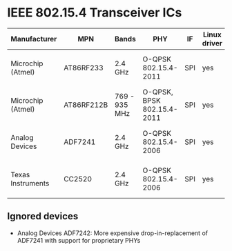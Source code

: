 
IEEE 802.15.4 Transceiver ICs
=============================

<table>
<thead>
	<th>Manufacturer</th>
	<th>MPN</th>
	<th>Bands</th>
	<th>PHY</th>
	<th>IF</th>
	<th>Linux <br> driver</th>
	<th>Zephyr <br> driver</th>
	<th>RIOT <br> driver</th>
	<th>Website</th>
	<th>Docs</th>
	<th>Shops</th>
</thead>
<tbody>
<tr>
	<td>Microchip (Atmel)</td>
	<td>AT86RF233</td>
	<td>2.4 GHz</td>
	<td>O-QPSK <br> 802.15.4-2011</td>
	<td>SPI</td>
	<td>yes</td>
	<td>no</td>
	<td>yes</td>
	<td><a href="https://www.microchip.com/wwwproducts/en/AT86RF233">Link</a></td>
	<td><a href="docs/at86rf233.pdf">Datasheet</a></td>
	<td><a href="https://www.mouser.de/Search/Refine?Keyword=at86rf233&Ns=Pricing%7C0">Mouser</a>
		<a href="https://www.digikey.com/products/en?keywords=at86rf233">Digi-Key</a>
		<a href="https://lcsc.com/search?q=at86rf233">LCSC</a></td>
</tr>
<tr>
	<td>Microchip (Atmel)</td>
	<td>AT86RF212B</td>
	<td>769 - 935 MHz</td>
	<td>O-QPSK, BPSK <br> 802.15.4-2011</td>
	<td>SPI</td>
	<td>yes</td>
	<td>no</td>
	<td>yes</td>
	<td><a href="https://www.microchip.com/wwwproducts/en/AT86RF212B">Link</a></td>
	<td><a href="docs/at86rf212b.pdf">Datasheet</a></td>
	<td><a href="https://www.mouser.de/Search/Refine?Keyword=at86rf212b&Ns=Pricing%7C0">Mouser</a>
		<a href="https://www.digikey.com/products/en?keywords=at86rf212b">Digi-Key</a>
		<a href="https://lcsc.com/search?q=at86rf212b">LCSC</a></td>
</tr>
<tr>
	<td>Analog Devices</td>
	<td>ADF7241</td>
	<td>2.4 GHz</td>
	<td>O-QPSK <br> 802.15.4-2006</td>
	<td>SPI</td>
	<td>yes</td>
	<td>no</td>
	<td>no</td>
	<td><a href="https://www.analog.com/en/products/adf7241.html">Link</a></td>
	<td><a href="docs/adf7241.pdf">Datasheet</a></td>
	<td><a href="https://www.mouser.de/Search/Refine?Keyword=adf7241&Ns=Pricing%7C0">Mouser</a>
		<a href="https://www.digikey.com/products/en?keywords=adf7241">Digi-Key</a>
		<a href="https://lcsc.com/search?q=adf7241">LCSC</a></td>
</tr>
<tr>
	<td>Texas Instruments</td>
	<td>CC2520</td>
	<td>2.4 GHz</td>
	<td>O-QPSK <br> 802.15.4-2006</td>
	<td>SPI</td>
	<td>yes</td>
	<td>yes</td>
	<td>no</td>
	<td><a href="http://www.ti.com/product/CC2520">Link</a></td>
	<td><a href="docs/cc2520.pdf">Datasheet</a>
		<a href="docs/cc2520-errata.pdf">Errata</a></td>
	<td><a href="https://www.mouser.de/Search/Refine?Keyword=cc2520&Ns=Pricing%7C0">Mouser</a>
		<a href="https://www.digikey.com/products/en?keywords=cc2520">Digi-Key</a>
		<a href="https://lcsc.com/search?q=cc2520">LCSC</a></td>
</tr>
</tbody>
</table>


Ignored devices
---------------

* Analog Devices ADF7242: More expensive drop-in-replacement of ADF7241 with support for proprietary PHYs


